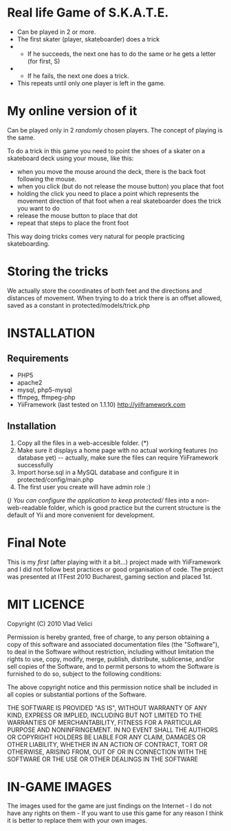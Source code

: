 Real life Game of S.K.A.T.E.
============================

- Can be played in 2 or more.
- The first skater (player, skateboarder) does a trick
- - If he succeeds, the next one has to do the same or he gets a letter (for first, S)
- - If he fails, the next one does a trick.
- This repeats until only one player is left in the game.

My online version of it
=======================

Can be played only in 2 *randomly* chosen players. The concept of playing is the same.

To do a trick in this game you need to point the shoes of a skater on a skateboard deck using your mouse, like this:

- when you move the mouse around the deck, there is the back foot following the mouse.
- when you click (but do not release the mouse button) you place that foot
- holding the click you need to place a point which represents the movement direction of that foot when a real skateboarder does the trick you want to do
- release the mouse button to place that dot
- repeat that steps to place the front foot

This way doing tricks comes very natural for people practicing skateboarding.


Storing the tricks
==================
We actually store the coordinates of both feet and the directions and distances of movement.
When trying to do a trick there is an offset allowed, saved as a constant in protected/models/trick.php


INSTALLATION
============

Requirements
------------
- PHP5
- apache2
- mysql, php5-mysql
- ffmpeg, ffmpeg-php
- YiiFramework (last tested on 1.1.10) http://yiiframework.com

Installation
------------

1. Copy all the files in a web-accesible folder. (*)
2. Make sure it displays a home page with no actual working features (no database yet) -- actually, make sure the files can require YiiFramework successfully
3. Import horse.sql in a MySQL database and configure it in protected/config/main.php
4. The first user you create will have admin role :)


(*) You can configure the application to keep protected/* files into a non-web-readable folder, which is good practice but the current structure is the default of Yii and  more convenient for development.


Final Note
==========

This is my *first* (after playing with it a bit...) project made with YiiFramework and I did not follow best practices or good organisation of code.
The project was presented at ITFest 2010 Bucharest, gaming section and placed 1st.


MIT LICENCE
===========

Copyright (C) 2010 Vlad Velici

Permission is hereby granted, free of charge, to any person obtaining a copy of this software and associated documentation files (the "Software"), to deal in the Software without restriction, including without limitation the rights to use, copy, modify, merge, publish, distribute, sublicense, and/or sell copies of the Software, and to permit persons to whom the Software is furnished to do so, subject to the following conditions:

The above copyright notice and this permission notice shall be included in all copies or substantial portions of the Software.

THE SOFTWARE IS PROVIDED "AS IS", WITHOUT WARRANTY OF ANY KIND, EXPRESS OR IMPLIED, INCLUDING BUT NOT LIMITED TO THE WARRANTIES OF MERCHANTABILITY, FITNESS FOR A PARTICULAR PURPOSE AND NONINFRINGEMENT. IN NO EVENT SHALL THE AUTHORS OR COPYRIGHT HOLDERS BE LIABLE FOR ANY CLAIM, DAMAGES OR OTHER LIABILITY, WHETHER IN AN ACTION OF CONTRACT, TORT OR OTHERWISE, ARISING FROM, OUT OF OR IN CONNECTION WITH THE SOFTWARE OR THE USE OR OTHER DEALINGS IN THE SOFTWARE

IN-GAME IMAGES
==============

The images used for the game are just findings on the Internet - I do not have any rights on them - If you want to use this game for any reason I think it is better to replace them with your own images.


